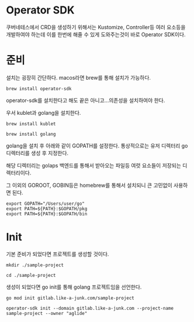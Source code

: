 # Operator SDK

쿠버네테스에서 CRD을 생성하기 위해서는 Kustomize, Controller등 여러 요소등을 개발하여야 하는데 이를 한번에 해줄 수 있게 도와주는것이 바로 Operator SDK이다.


# 준비

설치는 굉장히 간단하다. macos라면 brew를 통해 설치가 가능하다.

```shell
brew install operator-sdk
```

operator-sdk를 설치한다고 해도 끝은 아니고...의존성을 설치하여야 한다.

우서 kublet과 golang을 설치한다.

```shell
brew install kublet
```

```shell
brew install golang
```

golang을 설치 후 아래와 같이 GOPATH를 설정한다. 통상적으로는 유저 디렉터리 go디렉터리를 생성 후 지정한다.

해당 디렉터리는 golaps 백엔드를 통해서 받아오는 파일등 여럿 요소들이 저장되는 디렉터리이다.

그 이외의 GOROOT, GOBIN등은 homebrew를 통해서 설치되니 큰 고민없이 사용하면 된다.

```shell
export GOPATH="/Users/user/go"
export PATH=${PATH}:$GOPATH/pkg
export PATH=${PATH}:$GOPATH/bin
```

# Init

기본 준비가 되었다면 프로젝트를 생성할 것이다.

```shell
mkdir ./sample-project

cd ./sample-project
```

생성이 되었다면 go init를 통해 golang 프로젝트임을 선언한다.

```shell
go mod init gitlab.like-a-junk.com/sample-project
```

```shell
operator-sdk init --domain gitlab.like-a-junk.com --project-name sample-project --owner "aglide"
```

